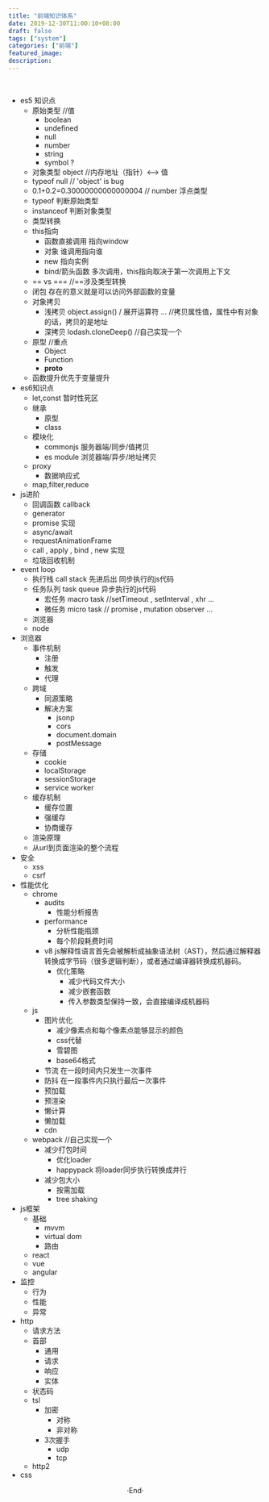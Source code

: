 ```yaml
---
title: "前端知识体系"
date: 2019-12-30T11:00:10+08:00
draft: false
tags: ["system"]
categories: ["前端"]
featured_image: 
description: 
---
```


<br>

- es5 知识点
  - 原始类型 //值
    - boolean
    - undefined
    - null
    - number
    - string
    - symbol ?
  - 对象类型 object //内存地址（指针）<--> 值
  - typeof null // 'object' is bug
  - 0.1+0.2=0.30000000000000004 // number 浮点类型
  - typeof 判断原始类型
  - instanceof 判断对象类型
  - 类型转换
  - this指向
    - 函数直接调用 指向window
    - 对象 谁调用指向谁
    - new 指向实例
    - bind/箭头函数 多次调用，this指向取决于第一次调用上下文
  - == vs === //==涉及类型转换
  - 闭包 存在的意义就是可以访问外部函数的变量
  - 对象拷贝
    - 浅拷贝 object.assign() / 展开运算符 ...  //拷贝属性值，属性中有对象的话，拷贝的是地址
    - 深拷贝 lodash.cloneDeep() //自己实现一个
  - 原型 //重点
    - Object
    - Function
    - __proto__
  - 函数提升优先于变量提升
- es6知识点
  - let,const 暂时性死区
  - 继承
    - 原型
    - class
  - 模块化
    - commonjs 服务器端/同步/值拷贝
    - es module 浏览器端/异步/地址拷贝
  - proxy
    - 数据响应式
  - map,filter,reduce
- js进阶
  - 回调函数 callback
  - generator
  - promise 实现
  - async/await
  - requestAnimationFrame
  - call , apply , bind , new 实现
  - 垃圾回收机制
- event loop
  - 执行栈 call stack 先进后出 同步执行的js代码
  - 任务队列 task queue 异步执行的js代码
    - 宏任务 macro task //setTimeout , setInterval , xhr ...
    - 微任务 micro task // promise , mutation observer ...
  - 浏览器
  - node 
- 浏览器
  - 事件机制
    - 注册
    - 触发
    - 代理
  - 跨域
    - 同源策略
    - 解决方案
      - jsonp
      - cors
      - document.domain
      - postMessage
  - 存储
    - cookie
    - localStorage
    - sessionStorage
    - service worker
  - 缓存机制
    - 缓存位置
    - 强缓存
    - 协商缓存
  - 渲染原理
  - 从url到页面渲染的整个流程
- 安全
  - xss
  - csrf
- 性能优化
  - chrome
    - audits
      - 性能分析报告
    - performance
      - 分析性能瓶颈
      - 每个阶段耗费时间
    - v8 js解释性语言首先会被解析成抽象语法树（AST），然后通过解释器转换成字节码（很多逻辑判断），或者通过编译器转换成机器码。
      - 优化策略
        - 减少代码文件大小
        - 减少嵌套函数
        - 传入参数类型保持一致，会直接编译成机器码
  - js
    - 图片优化
      - 减少像素点和每个像素点能够显示的颜色
      - css代替
      - 雪碧图
      - base64格式
    - 节流 在一段时间内只发生一次事件
    - 防抖 在一段事件内只执行最后一次事件
    - 预加载
    - 预渲染
    - 懒计算
    - 懒加载
    - cdn
  - webpack //自己实现一个
    - 减少打包时间
      - 优化loader
      - happypack 将loader同步执行转换成并行
    - 减少包大小
      - 按需加载
      - tree shaking
- js框架
  - 基础
    - mvvm
    - virtual dom
    - 路由
  - react
  - vue
  - angular
- 监控
  - 行为
  - 性能
  - 异常
- http
  - 请求方法
  - 首部
    - 通用
    - 请求
    - 响应
    - 实体
  - 状态码
  - tsl
    - 加密
      - 对称
      - 非对称
    - 3次握手
      - udp
      - tcp
  - http2
- css




<center>  ·End·  </center>